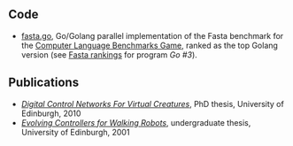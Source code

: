 Code
----

* [fasta.go], Go/Golang parallel implementation of the Fasta benchmark for the
  [Computer Language Benchmarks Game], ranked as the top Golang version (see
  [Fasta rankings] for program _Go #3_).

Publications
------------

* _[Digital Control Networks For Virtual Creatures]_, PhD thesis,
  University of Edinburgh, 2010
* _[Evolving Controllers for Walking Robots]_, undergraduate thesis,
  University of Edinburgh, 2001

[fasta.go]: fasta.go-3.go
[Computer Language Benchmarks Game]: http://benchmarksgame.alioth.debian.org
[Fasta rankings]: http://benchmarksgame.alioth.debian.org/u64q/performance.php?test=fasta
[Digital Control Networks For Virtual Creatures]: Bainbridge_PhD_DigitalControlNetworksForVirtualCreatures.pdf
[Evolving Controllers for Walking Robots]: Bainbridge_EvolvingControllersForWalkingRobots.pdf
